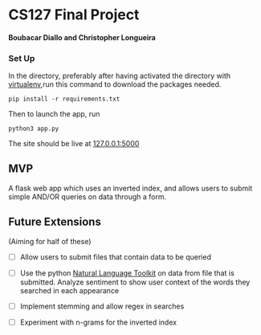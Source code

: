 # CS127 Final Project 

####   Boubacar Diallo and Christopher Longueira

### Set Up
In the directory, preferably after having activated the directory with [virtualenv](https://virtualenv.pypa.io/en/stable/),run this command to download the packages needed.
``` 
pip install -r requirements.txt 
```
Then to launch the app, run 
```
python3 app.py
``` 
The site should be live at [127.0.0.1:5000](127.0.0.1:5000)

## MVP 
A flask web app which uses an inverted index, and allows users to submit simple AND/OR queries on data through a form. 

## Future Extensions
(Aiming for half of these)
- [ ] Allow users to submit files that contain data to be queried
- [ ] Use the python [Natural Language Toolkit](http://www.nltk.org/) on data from file that is submitted.
      Analyze sentiment to show user context of the words they searched in each appearance
- [ ] Implement stemming and allow regex in searches 
- [ ] Experiment with n-grams for the inverted index





